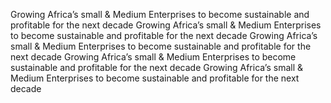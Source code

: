 Growing Africa’s small & Medium Enterprises to become sustainable and profitable for the next decade
Growing Africa’s small & Medium Enterprises to become sustainable and profitable for the next decade
Growing Africa’s small & Medium Enterprises to become sustainable and profitable for the next decade
Growing Africa’s small & Medium Enterprises to become sustainable and profitable for the next decade
Growing Africa’s small & Medium Enterprises to become sustainable and profitable for the next decade